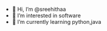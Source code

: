 - 👋 Hi, I’m @sreehithaa
- 👀 I’m interested in software
- 🌱 I’m currently learning python,java
  

<!---
sreehithaa/sreehithaa is a ✨ special ✨ repository because its `README.md` (this file) appears on your GitHub profile.
You can click the Preview link to take a look at your changes.
--->
